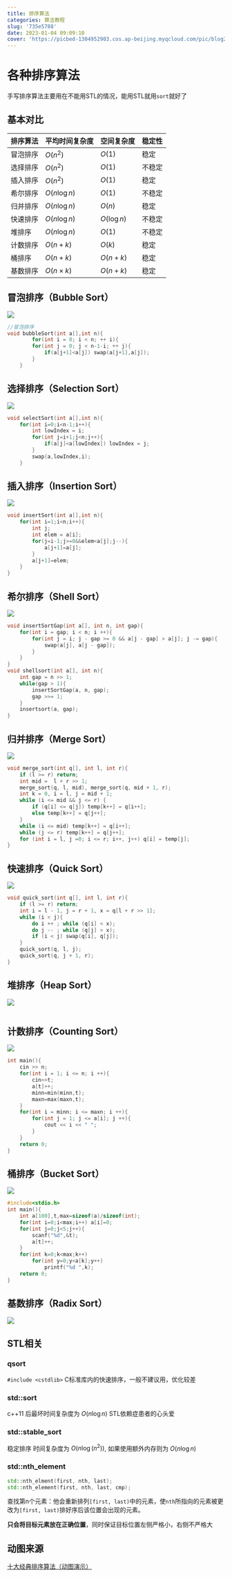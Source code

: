 ```yaml
---
title: 排序算法
categories: 算法教程
slug: '735e5788'
date: 2023-01-04 09:09:10
cover: 'https://picbed-1304952903.cos.ap-beijing.myqcloud.com/pic/blog202302091658477.png'
---
```


# 各种排序算法

手写排序算法主要用在不能用STL的情况，能用STL就用`sort`就好了

## 基本对比

| 排序算法 | 平均时间复杂度 | 空间复杂度  | 稳定性 |
| -------- | -------------- | ----------- | ------ |
| 冒泡排序 | $O(n^2)$       | $O(1)$      | 稳定   |
| 选择排序 | $O(n^2)$       | $O(1)$      | 不稳定 |
| 插入排序 | $O(n^2)$       | $O(1)$      | 稳定   |
| 希尔排序 | $O(n\log n)$   | $O(1)$      | 不稳定 |
| 归并排序 | $O(n\log n)$   | $O(n)$      | 稳定   |
| 快速排序 | $O(n\log n)$   | $O(\log n)$ | 不稳定 |
| 堆排序   | $O(n\log n)$   | $O(1)$      | 不稳定 |
| 计数排序 | $O(n+k)$       | $O(k)$      | 稳定   |
| 桶排序   | $O(n+k)$       | $O(n+k)$    | 稳定   |
| 基数排序 | $O(n\times k)$ | $O(n+k)$    | 稳定   |

## 冒泡排序（Bubble Sort）

![](https://picbed-1304952903.cos.ap-beijing.myqcloud.com/pic/blog202301061445433.gif)

```cpp
//冒泡排序
void bubbleSort(int a[],int n){
        for(int i = 0; i < n; ++ i){
        for(int j = 0; j < n-1-i; ++ j){
            if(a[j+1]<a[j]) swap(a[j+1],a[j]);
        }
    }
```

## 选择排序（Selection Sort）

![](https://picbed-1304952903.cos.ap-beijing.myqcloud.com/pic/blog202301061448130.gif)

```cpp
void selectSort(int a[],int n){
    for(int i=0;i<n-1;i++){
        int lowIndex = i;
        for(int j=i+1;j<n;j++){
            if(a[j]<a[lowIndex]) lowIndex = j;
        }
        swap(a,lowIndex,i);
    }
```

## 插入排序（Insertion Sort）

![](https://picbed-1304952903.cos.ap-beijing.myqcloud.com/pic/blog202301061452164.gif)

```cpp
void insertSort(int a[],int n){
    for(int i=1;i<n;i++){
        int j;
        int elem = a[i];
        for(j=i-1;j>=0&&elem<a[j];j--){
            a[j+1]=a[j];
        }
        a[j+1]=elem;
    }
}
```
## 希尔排序（Shell Sort）
![](https://picbed-1304952903.cos.ap-beijing.myqcloud.com/pic/blog202301061455002.gif)

```cpp
void insertSortGap(int a[], int n, int gap){
    for(int i = gap; i < n; i ++){
        for(int j = i; j - gap >= 0 && a[j - gap] > a[j]; j -= gap){
            swap(a[j], a[j - gap]);
        }
    }
}
void shellsort(int a[], int n){
    int gap = n >> 1;
    while(gap > 1){
        insertSortGap(a, n, gap);
        gap >>= 1;
    }
    insertsort(a, gap);
}
```

## 归并排序（Merge Sort）
![](https://picbed-1304952903.cos.ap-beijing.myqcloud.com/pic/blog202301061455844.gif)
```cpp
void merge_sort(int q[], int l, int r){
    if (l >= r) return;
    int mid =  l + r >> 1;
    merge_sort(q, l, mid), merge_sort(q, mid + 1, r);
    int k = 0, i = l, j = mid + 1;
    while (i <= mid && j <= r) {
        if (q[i] <= q[j]) temp[k++] = q[i++];
        else temp[k++] = q[j++];
    }
    while (i <= mid) temp[k++] = q[i++];
    while (j <= r) temp[k++] = q[j++];
    for (int i = l, j =0; i <= r; i++, j++) q[i] = temp[j];
}
```
## 快速排序（Quick Sort）
![](https://picbed-1304952903.cos.ap-beijing.myqcloud.com/pic/blog202301061455187.gif)

```cpp
void quick_sort(int q[], int l, int r){
    if (l >= r) return;
    int i = l - 1, j = r + 1, x = q[l + r >> 1];
    while (i < j){
        do i ++ ; while (q[i] < x);
        do j -- ; while (q[j] > x);
        if (i < j) swap(q[i], q[j]);
    }
    quick_sort(q, l, j);
    quick_sort(q, j + 1, r);
}

```


## 堆排序（Heap Sort）
![](https://picbed-1304952903.cos.ap-beijing.myqcloud.com/pic/blog202301061456355.gif)
```cpp

```


## 计数排序（Counting Sort）
![](https://picbed-1304952903.cos.ap-beijing.myqcloud.com/pic/blog202301061456160.gif)
```cpp
int main(){
    cin >> n;
    for(int i = 1; i <= n; i ++){
        cin>>t;
        a[t]++;
        minn=min(minn,t);
        maxn=max(maxn,t);
    }
    for(int i = minn; i <= maxn; i ++){
        for(int j = 1; j <= a[i]; j ++){
            cout << i << " ";
        }
    }
    return 0;
}
```

## 桶排序（Bucket Sort）
![](https://picbed-1304952903.cos.ap-beijing.myqcloud.com/pic/blog202301061515088.gif)
```cpp
#include<stdio.h>
int main(){
    int a[100],t,max=sizeof(a)/sizeof(int);
    for(int i=0;i<max;i++) a[i]=0;
    for(int j=0;j<5;j++){
        scanf("%d",&t);
        a[t]++;
    }
    for(int k=0;k<max;k++)
        for(int y=0;y<a[k];y++)
            printf("%d ",k);
    return 0;
}
```

## 基数排序（Radix Sort）
![](https://picbed-1304952903.cos.ap-beijing.myqcloud.com/pic/blog202301061456517.gif)

## STL相关

### qsort

`#include <cstdlib>`
C标准库内的快速排序，一般不建议用，优化较差

### std::sort

c++11 后最坏时间复杂度为 $O(n\log n)$ STL依赖症患者的心头爱

### std::stable_sort

稳定排序 时间复杂度为 $O(n \log{(n^2)})$, 如果使用额外内存则为 $O(n \log n)$

### std::nth_element

```cpp
std::nth_elment(first, nth, last);
std::nth_element(first, nth, last, cmp);
```

查找第n个元素：他会重新排列`[first, last)`中的元素，使`nth`所指向的元素被更改为`[first, last)`排好序后该位置会出现的元素。

**只会将目标元素放在正确位置**，同时保证目标位置左侧严格小，右侧不严格大

## 动图来源

[十大经典排序算法（动图演示）](https://www.cnblogs.com/onepixel/articles/7674659.html)